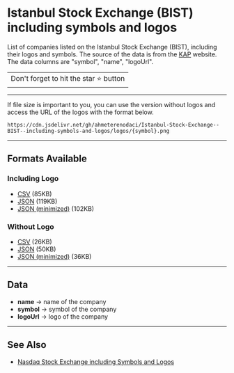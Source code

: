 # Istanbul Stock Exchange (BIST) including symbols and logos

List of companies listed on the Istanbul Stock Exchange (BIST), including their logos and symbols. The source of the data is from the [KAP](https://www.kap.org.tr/tr/bist-sirketler) website. The data columns are "symbol", "name", "logoUrl".

<table>
	<tr>
		<td>
			Don't forget to hit the star ⭐ button
		</td>
	</tr>
</table>

---

If file size is important to you, you can use the version without logos and access the URL of the logos with the format below.

`https://cdn.jsdelivr.net/gh/ahmeterenodaci/Istanbul-Stock-Exchange--BIST--including-symbols-and-logos/logos/{symbol}.png`

---

## Formats Available

### Including Logo

-  [CSV](https://cdn.jsdelivr.net/gh/ahmeterenodaci/Istanbul-Stock-Exchange--BIST--including-symbols-and-logos/bist.csv) (85KB)
-  [JSON](https://cdn.jsdelivr.net/gh/ahmeterenodaci/Istanbul-Stock-Exchange--BIST--including-symbols-and-logos/bist.json) (119KB)
-  [JSON (minimized)](https://cdn.jsdelivr.net/gh/ahmeterenodaci/Istanbul-Stock-Exchange--BIST--including-symbols-and-logos/bist.min.json) (102KB)

### Without Logo

-  [CSV](https://cdn.jsdelivr.net/gh/ahmeterenodaci/Istanbul-Stock-Exchange--BIST--including-symbols-and-logos/without_logo.csv) (26KB)
-  [JSON](https://cdn.jsdelivr.net/gh/ahmeterenodaci/Istanbul-Stock-Exchange--BIST--including-symbols-and-logos/without_logo.json) (50KB)
-  [JSON (minimized)](https://cdn.jsdelivr.net/gh/ahmeterenodaci/Istanbul-Stock-Exchange--BIST--including-symbols-and-logos/without_logo.min.json) (36KB)

---

## Data

-  **name** -> name of the company
-  **symbol** -> symbol of the company
-  **logoUrl** -> logo of the company

---

## See Also

-  [Nasdaq Stock Exchange including Symbols and Logos](https://github.com/ahmeterenodaci/Nasdaq-Stock-Exchange-including-Symbols-and-Logos)

